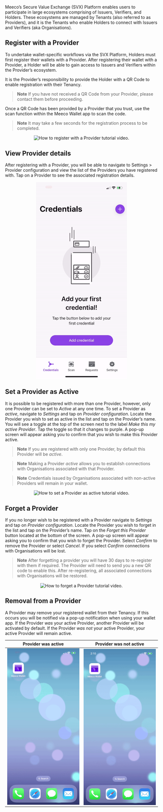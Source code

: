 Meeco’s Secure Value Exchange (SVX) Platform enables users to participate in large ecosystems comprising of Issuers, Verifiers, and Holders. These ecosystems are managed by Tenants (also referred to as Providers), and it is the Tenants who enable Holders to connect with Issuers and Verifiers (aka Organisations).

## Register with a Provider
To undertake wallet-specific workflows via the SVX Platform, Holders must first register their wallets with a Provider. After registering their wallet with a Provider, a Holder will be able to gain access to Issuers and Verifiers within the Provider’s ecosystem.

It is the Provider’s responsibility to provide the Holder with a QR Code to enable registration with their Tenancy.

> **Note**
> If you have not received a QR Code from your Provider, please contact them before proceeding.

Once a QR Code has been provided by a Provider that you trust, use the scan function within the Meeco Wallet app to scan the code.

> **Note**
> It may take a few seconds for the registration process to be completed.

<p align="center">
<img align="center" src="/.gitbook/assets/WH_01_Register_with_provider.gif" alt="How to register with a Provider tutorial video." width="300">
</p>

## View Provider details
After registering with a Provider, you will be able to navigate to Settings > Provider configuration and view the list of the Providers you have registered with. Tap on a Provider to see the associated registration details.

<p align="center">
<img align="center" src="/.gitbook/assets/WH_02_View_provider_details.gif" alt="How to view a Provider's details tutorial video." width="300">
</p>

## Set a Provider as Active
It is possible to be registered with more than one Provider, however, only one Provider can be set to _Active_ at any one time. To set a Provider as _active_, navigate to _Settings_ and tap on _Provider configuration_. Locate the Provider you wish to set as active in the list and tap on the Provider’s name. You will see a toggle at the top of the screen next to the label _Make this my active Provider_. Tap the toggle so that it changes to purple. A pop-up screen will appear asking you to confirm that you wish to make this Provider active.

> **Note**
> If you are registered with only one Provider, by default this Provider will be _active_.

> **Note**
> Making a Provider _active_ allows you to establish connections with Organisations associated with that Provider.

> **Note**
> Credentials issued by Organisations associated with non-active Providers will remain in your wallet.

<p align="center">
<img align="center" src="/.gitbook/assets/WH_03_Set_provider_as_active.gif" alt="How to set a Provider as active tutorial video." width="300">
</p>

## Forget a Provider

If you no longer wish to be registered with a Provider navigate to _Settings_ and tap on _Provider configuration_. Locate the Provider you wish to forget in the list and tap on the Provider’s name. Tap on the _Forget this Provider_ button located at the bottom of the screen. A pop-up screen will appear asking you to confirm that you wish to forget the Provider. Select _Confirm_ to remove the Provider or select _Cancel_. If you select _Confirm_ connections with Organisations will be lost.

> **Note**
> After forgetting a provider you will have 30 days to re-register with them if required. The Provider will need to send you a new QR code to enable this. After re-registering, all associated connections with Organisations will be restored. 

<p align="center">
<img align="center" src="/.gitbook/assets/WH_04_Forget_a_provider.gif" alt="How to forget a Provider tutorial video." width="300">
</p>

## Removal from a Provider

A Provider may remove your registered wallet from their Tenancy. If this occurs you will be notified via a pop-up notification when using your wallet app. If the Provider _was_ your active Provider, another Provider will be activated by default. If the Provider _was not_ your active Provider, your active Provider will remain active.

| Provider was active  | Provider was not active |
| ------------- | ------------- |
| <img src="/.gitbook/assets/WH_05_Provider_removed_activated_by_default.gif" alt="Removed Provider was the Wallet's active Provider tutorial video." width="300">  |  <img align="center" src="/.gitbook/assets/WH_05_Provider_removed_not_active.gif" alt="Removed Provider was not the Wallet's active Provider tutorial video." width="300">  |
